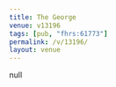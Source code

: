 ```yaml
---
title: The George
venue: v13196
tags: [pub, "fhrs:61773"]
permalink: /v/13196/
layout: venue
---
```

null